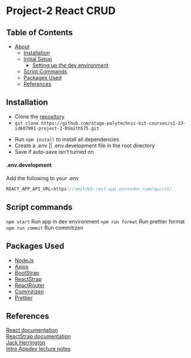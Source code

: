 # Project-2 React CRUD  

## Table of Contents

- [About](#about)
  - [Installation](#installation)
  - [Initial Setup](#initial-setup)
    - [Setting up the dev environment](#envdevelopment)
  - [Script Commands](#script-commands)
  - [Packages Used](#packages-used)
  - [References](#references)

<!-- TOC --><a name="installation"></a>
## Installation

- Clone the [repository](https://github.com/otago-polytechnic-bit-courses/s1-23-id607001-project-2-DSmith575)  
- `git clone https://github.com/otago-polytechnic-bit-courses/s1-23-id607001-project-2-DSmith575.git`

<!-- TOC --><a name="initial-setup"></a>

- Run `npm install` to install all dependencies  
- Create a .env || .env.development file in the root directory  
- Save if auto-save isn't turned on

<!-- TOC --><a name="envdevelopment"></a>

#### .env.development

Add the following to your .env
```js
REACT_APP_API_URL=https://smitde5-rest-api.onrender.com/api/v1/
``` 


<!-- TOC --><a name="script-commands"></a>

## Script commands  

`npm start` Run app in dev environment
`npm run format` Run prettier format
`npm run commit` Run commitizen

<!-- TOC --><a name="packages-used"></a>

## Packages Used

- [NodeJs](https://nodejs.org/en)
- [Axios](https://axios-http.com/docs/intro)
- [BootStrap](https://getbootstrap.com/)
- [ReactStrap](https://reactstrap.github.io/?path=/docs/home-installation--page)
- [ReactRouter](https://reactrouter.com/en/main)
- [Commitizen](https://www.npmjs.com/package/commitizen)
- [Prettier](https://www.npmjs.com/package/prettier)

<!-- TOC --><a name="references"></a>

## References

[React documentation](react.dev)  
[ReactStrap documentation](https://reactstrap.github.io/?path=/docs/home-installation--page)  
[Jack Herrington](https://www.youtube.com/@jherr)  
[Intro Appdev lecture notes](https://github.com/otago-polytechnic-bit-courses/ID607001-intro-app-dev-concepts/tree/s1-23/lecture-notes)
